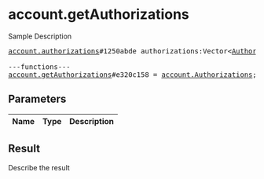 # account.getAuthorizations

Sample Description

<pre>
<a href="../constructor/account.authorizations">account.authorizations</a>#1250abde authorizations:Vector&lt;<a href="../type/Authorization.md">Authorization</a>&gt; = <a href="../type/account.Authorizations.md">account.Authorizations</a>;

---functions---
<a href="../method/account.getAuthorizations.md">account.getAuthorizations</a>#e320c158 = <a href="../type/account.Authorizations.md">account.Authorizations</a>;
</pre>

## Parameters

| Name | Type | Description |
|------|:----:|-------------|

## Result

Describe the result


